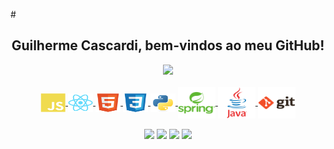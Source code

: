 #<h2 align=center > Guilherme Cascardi, bem-vindos ao meu GitHub! </h2>

 <div align=center>
  <img height = "168em"  src="https://github-readme-stats.vercel.app/api/top-langs/?username=gcascardi&layout=compact&langs_count=8&theme=radical"/>
  <a href="https://github.com/gcascardi">
</div>


<div align=center style="display: inline_block"><br>
  <img align="center" alt="Guilherme-Js" height="30" width="40" src="https://raw.githubusercontent.com/devicons/devicon/master/icons/javascript/javascript-plain.svg">
  <img align="center" alt="Guilherme-React" height="30" width="40" src="https://raw.githubusercontent.com/devicons/devicon/master/icons/react/react-original.svg">
  <img align="center" alt="Guilherme-HTML" height="30" width="40" src="https://raw.githubusercontent.com/devicons/devicon/master/icons/html5/html5-original.svg">
  <img align="center" alt="Guilherme-CSS" height="30" width="40" src="https://raw.githubusercontent.com/devicons/devicon/master/icons/css3/css3-original.svg">
  <img align="center" alt="Guilherme-Python" height="30" width="40" src="https://raw.githubusercontent.com/devicons/devicon/master/icons/python/python-original.svg">
  <img align="center" alt="Guilherme-spring" height="50" width="60" src="https://github.com/devicons/devicon/blob/master/icons/spring/spring-original-wordmark.svg">
  <img align="center" alt="Guilherme-java" height="50" width="60" src="https://github.com/devicons/devicon/blob/master/icons/java/java-original-wordmark.svg">
    <img align="center" alt="Guilherme-Tgit" height="50" width="60" src="https://github.com/devicons/devicon/blob/master/icons/git/git-original-wordmark.svg">
  </div>
 
  <br>
 
 <div align=center>
  <a href="https://instagram.com/gcascardi" target="_blank"><img src="https://img.shields.io/badge/-Facebook-7289DA?style=for-the-badge&logo=facebook&logoColor=white" target="_blank"></a>
  <a href="https://instagram.com/gcascardi" target="_blank"><img src="https://img.shields.io/badge/-Instagram-%23E4405F?style=for-the-badge&logo=instagram&logoColor=white" target="_blank"></a>
    <a href = "mailto:guilhermecascardi@gmail.com"><img src="https://img.shields.io/badge/Gmail-D14836?style=for-the-badge&logo=gmail&logoColor=white" target="_blank"></a>
  <a href="https://www.linkedin.com/in/guilherme-cascardi-2050103a/" target="_blank"><img src="https://img.shields.io/badge/-LinkedIn-%230077B5?style=for-the-badge&logo=linkedin&logoColor=white" target="_blank"></a> 
</div>
 

 
</div>
